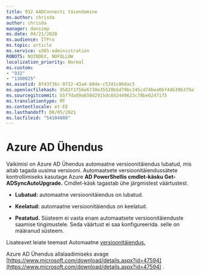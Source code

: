 ```yaml
---
title: 932 AADConnecti täiendamine
ms.author: chrisda
author: chrisda
manager: dansimp
ms.date: 04/21/2020
ms.audience: ITPro
ms.topic: article
ms.service: o365-administration
ROBOTS: NOINDEX, NOFOLLOW
localization_priority: Normal
ms.custom:
- "932"
- "1300025"
ms.assetid: 8f43f36c-9722-43a4-b0de-c5341c06dac5
ms.openlocfilehash: 9582f1f56e6730e35520b5d79bc245cd74bea0bf4db39b379a7cd133bafc16ee
ms.sourcegitcommit: b5f7da89a650d2915dc652449623c78be6247175
ms.translationtype: MT
ms.contentlocale: et-EE
ms.lasthandoff: 08/05/2021
ms.locfileid: "54104808"
---
```

# <a name="upgrade-azure-ad-connect"></a>Azure AD Ühendus

Vaikimisi on Azure AD Ühendus automaatne versioonitäiendus lubatud, mis aitab tagada uusima versiooni. Automaatsete versioonitäiendussätete kontrollimiseks kasutage Azure **AD PowerShellis cmdlet-käsku Get-ADSyncAutoUpgrade.** Cmdlet-käsk tagastab ühe järgmistest väärtustest.

- **Lubatud:** automaatne versioonitäiendus on lubatud.

- **Keelatud:** automaatne versioonitäiendus on keelatud.

- **Peatatud.** Süsteem ei vasta enam automaatsete versioonitäienduste saamise tingimustele. Seda väärtust ei saa konfigureerida. selle on määranud süsteem.

Lisateavet leiate teemast Automaatne [versioonitäiendus.](https://docs.microsoft.com/azure/active-directory/connect/active-directory-aadconnect-feature-automatic-upgrade)

Azure AD Ühendus allalaadimiseks avage [https://www.microsoft.com/download/details.aspx?id=47594](https://www.microsoft.com/download/details.aspx?id=47594) .
